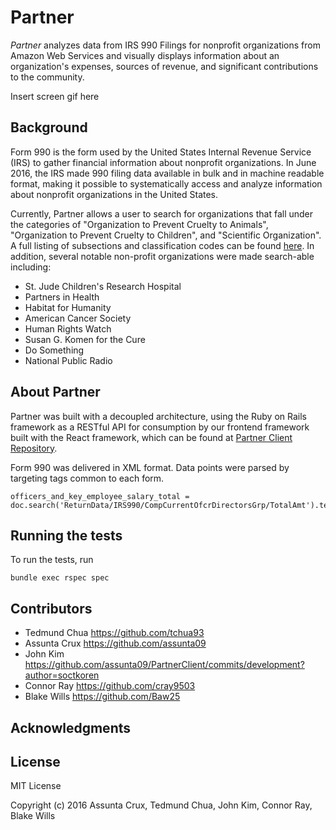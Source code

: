 Partner
======

*Partner* analyzes data from IRS 990 Filings for nonprofit organizations from Amazon Web Services and visually displays information about an organization's expenses, sources of revenue, and significant contributions to the community.

Insert screen gif here

## Background

Form 990 is the form used by the United States Internal Revenue Service (IRS) to gather financial information about nonprofit organizations. In June 2016, the IRS made 990 filing data available in bulk and in machine readable format, making it possible to systematically access and analyze information about nonprofit organizations in the United States.

Currently, Partner allows a user to search for organizations that fall under the categories of "Organization to Prevent Cruelty to Animals", "Organization to Prevent Cruelty to Children", and "Scientific Organization". A full listing of subsections and classification codes can be found [here]. In addition, several notable non-profit organizations were made search-able including:

* St. Jude Children's Research Hospital
* Partners in Health
* Habitat for Humanity
* American Cancer Society
* Human Rights Watch
* Susan G. Komen for the Cure
* Do Something
* National Public Radio

## About Partner

Partner was built with a decoupled architecture, using the Ruby on Rails framework as a RESTful API for consumption by our frontend framework built with the React framework, which can be found at [Partner Client Repository](https://github.com/assunta09/PartnerClient).

Form 990 was delivered in XML format. Data points were parsed by targeting tags common to each form.
```
officers_and_key_employee_salary_total = doc.search('ReturnData/IRS990/CompCurrentOfcrDirectorsGrp/TotalAmt').text
```


## Running the tests

To run the tests, run
```
bundle exec rspec spec
```
## Contributors

* Tedmund Chua <https://github.com/tchua93>
* Assunta Crux <https://github.com/assunta09>
* John Kim <https://github.com/assunta09/PartnerClient/commits/development?author=soctkoren>
* Connor Ray <https://github.com/cray9503>
* Blake Wills <https://github.com/Baw25>

## Acknowledgments

[//]: # (These are reference links used in the body of this note and get stripped out when the markdown processor does its job. There is no need to format nicely because it shouldn't be seen. Thanks SO - http://stackoverflow.com/questions/4823468/store-comments-in-markdown-syntax)

[here]: <https://www.irs.gov/pub/irs-soi/eo_info.pdf>

## License

MIT License

Copyright (c) 2016 Assunta Crux, Tedmund Chua, John Kim, Connor Ray, Blake Wills
